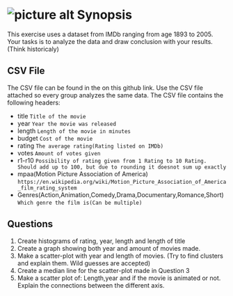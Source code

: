 ![picture alt](https://sandmafia.files.wordpress.com/2015/07/imdb.jpg "Title is optional")
Synopsis
=============
This exercise uses a dataset from IMDb ranging from age 1893 to 2005. Your tasks is to analyze the data and draw conclusion with your results.(Think historicaly)

CSV File
-------
The CSV file can be found in the on this github link. Use the CSV file attached so every group analyzes the same data.
The CSV file contains the following headers:
* title `Title of the movie`
* year `Year the movie was released`
* length `Length of the movie in minutes`
* budget `Cost of the movie`
* rating `The average rating(Rating listed on IMDb)`
* votes `Amount of votes given`
* r1-r10 `Possibility of rating given from 1 Rating to 10 Rating. Should add up to 100, but due to rounding it doesnot sum up exactly`
* mpaa(Motion Picture Association of America) `https://en.wikipedia.org/wiki/Motion_Picture_Association_of_America_film_rating_system`
* Genres(Action,Animation,Comedy,Drama,Documentary,Romance,Short) `Which genre the film is(Can be multiple)`  

Questions
-------
1. Create histograms of rating, year, length and length of title
2. Create a graph showing both year and amount of movies made. 
3. Make a scatter-plot with year and length of movies. (Try to find clusters and explain them. Wild guesses are accepted) 
4. Create a median line for the scatter-plot made in Question 3
5. Make a scatter plot of: Length,year and if the movie is animated or not. Explain the connections between the different axis.
